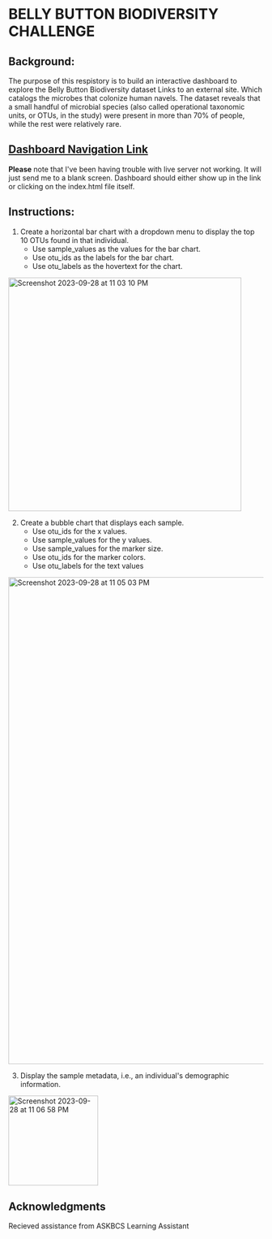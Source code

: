 # BELLY BUTTON BIODIVERSITY CHALLENGE

## Background:
The purpose of this respistory is to build an interactive dashboard to explore the Belly Button Biodiversity dataset Links to an external site. Which catalogs the microbes that colonize human navels. The dataset reveals that a small handful of microbial species (also called operational taxonomic units, or OTUs, in the study) were present in more than 70% of people, while the rest were relatively rare.

## [Dashboard Navigation Link](file:///Users/siykee/Documents/GitHub/belly-button-challenge/index.html)
**Please** note that I've been having trouble with live server not working. It will just send me to a blank screen. Dashboard should either show up in the link or clicking on the index.html file itself.

## Instructions:
1) Create a horizontal bar chart with a dropdown menu to display the top 10 OTUs found in that individual.
   - Use sample_values as the values for the bar chart.
   - Use otu_ids as the labels for the bar chart.
   - Use otu_labels as the hovertext for the chart.
     
<img width="460" alt="Screenshot 2023-09-28 at 11 03 10 PM" src="https://github.com/sorapmas/belly-button-challenge/assets/128443029/1c8475bd-4fa6-4a97-9b47-a3d9bd5b6cc5">

2) Create a bubble chart that displays each sample.
   - Use otu_ids for the x values.
   - Use sample_values for the y values.
   - Use sample_values for the marker size.
   - Use otu_ids for the marker colors.
   - Use otu_labels for the text values
<img width="959" alt="Screenshot 2023-09-28 at 11 05 03 PM" src="https://github.com/sorapmas/belly-button-challenge/assets/128443029/5152ad7f-6b83-4dd3-b127-2869af53440d">

3) Display the sample metadata, i.e., an individual's demographic information.

<img width="177" alt="Screenshot 2023-09-28 at 11 06 58 PM" src="https://github.com/sorapmas/belly-button-challenge/assets/128443029/ecfcd659-a82c-44cf-8463-05b38c7dc37f">

## Acknowledgments
Recieved assistance from ASKBCS Learning Assistant
